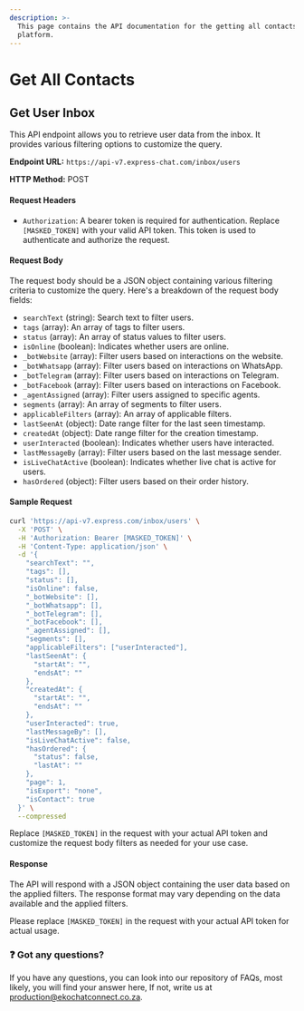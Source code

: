```yaml
---
description: >-
  This page contains the API documentation for the getting all contacts of
  platform.
---
```


# Get All Contacts

## Get User Inbox

This API endpoint allows you to retrieve user data from the inbox. It provides various filtering options to customize the query.

**Endpoint URL:** `https://api-v7.express-chat.com/inbox/users`

**HTTP Method:** POST

#### Request Headers

* `Authorization`: A bearer token is required for authentication. Replace `[MASKED_TOKEN]` with your valid API token. This token is used to authenticate and authorize the request.

#### Request Body

The request body should be a JSON object containing various filtering criteria to customize the query. Here's a breakdown of the request body fields:

* `searchText` (string): Search text to filter users.
* `tags` (array): An array of tags to filter users.
* `status` (array): An array of status values to filter users.
* `isOnline` (boolean): Indicates whether users are online.
* `_botWebsite` (array): Filter users based on interactions on the website.
* `_botWhatsapp` (array): Filter users based on interactions on WhatsApp.
* `_botTelegram` (array): Filter users based on interactions on Telegram.
* `_botFacebook` (array): Filter users based on interactions on Facebook.
* `_agentAssigned` (array): Filter users assigned to specific agents.
* `segments` (array): An array of segments to filter users.
* `applicableFilters` (array): An array of applicable filters.
* `lastSeenAt` (object): Date range filter for the last seen timestamp.
* `createdAt` (object): Date range filter for the creation timestamp.
* `userInteracted` (boolean): Indicates whether users have interacted.
* `lastMessageBy` (array): Filter users based on the last message sender.
* `isLiveChatActive` (boolean): Indicates whether live chat is active for users.
* `hasOrdered` (object): Filter users based on their order history.

#### Sample Request

```bash
curl 'https://api-v7.express.com/inbox/users' \
  -X 'POST' \
  -H 'Authorization: Bearer [MASKED_TOKEN]' \
  -H 'Content-Type: application/json' \
  -d '{
    "searchText": "",
    "tags": [],
    "status": [],
    "isOnline": false,
    "_botWebsite": [],
    "_botWhatsapp": [],
    "_botTelegram": [],
    "_botFacebook": [],
    "_agentAssigned": [],
    "segments": [],
    "applicableFilters": ["userInteracted"],
    "lastSeenAt": {
      "startAt": "",
      "endsAt": ""
    },
    "createdAt": {
      "startAt": "",
      "endsAt": ""
    },
    "userInteracted": true,
    "lastMessageBy": [],
    "isLiveChatActive": false,
    "hasOrdered": {
      "status": false,
      "lastAt": ""
    },
    "page": 1,
    "isExport": "none",
    "isContact": true
  }' \
  --compressed
```

Replace `[MASKED_TOKEN]` in the request with your actual API token and customize the request body filters as needed for your use case.

#### Response

The API will respond with a JSON object containing the user data based on the applied filters. The response format may vary depending on the data available and the applied filters.

Please replace `[MASKED_TOKEN]` in the request with your actual API token for actual usage.

### :question: Got any questions?

If you have any questions, you can look into our repository of FAQs, most likely, you will find your answer here, If not, write us at production@ekochatconnect.co.za.
